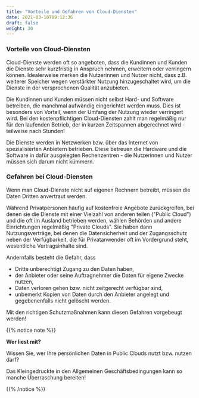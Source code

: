 ```yaml
---
title: "Vorteile und Gefahren von Cloud-Diensten"
date: 2021-03-10T09:12:36
draft: false
weight: 30
---
```

### Vorteile von Cloud-Diensten

Cloud-Dienste werden oft so angeboten, dass die Kundinnen und Kunden die Dienste sehr kurzfristig in Anspruch nehmen, erweitern oder verringern können. Idealerweise merken die Nutzerinnen und Nutzer nicht, dass z.B. weiterer Speicher wegen verstärkter Nutzung hinzugeschaltet wird, um die Dienste in der versprochenen Qualität anzubieten.

Die Kundinnen und Kunden müssen nicht selbst Hard- und Software betreiben, die manchmal aufwändig eingerichtet werden muss. Dies ist besonders von Vorteil, wenn der Umfang der Nutzung wieder verringert wird. Bei den kostenpflichtigen Cloud-Diensten zahlt man regelmäßig nur für den laufenden Betrieb, der in kurzen Zeitspannen abgerechnet wird - teilweise nach Stunden!

Die Dienste werden in Netzwerken bzw. über das Internet von spezialisierten Anbietern betrieben. Diese betreuen die Hardware und die Software in dafür ausgelegten Rechenzentren - die Nutzerinnen und Nutzer müssen sich darum nicht kümmern.

### Gefahren bei Cloud-Diensten

Wenn man Cloud-Dienste nicht auf eigenen Rechnern betreibt, müssen die Daten Dritten anvertraut werden.

Während Privatpersonen häufig auf kostenfreie Angebote zurückgreifen, bei denen sie die Dienste mit einer Vielzahl von anderen teilen ("Public Cloud") und die oft im Ausland betrieben werden, wählen Behörden und andere Einrichtungen regelmäßig "Private Clouds". Sie haben dann Nutzungsverträge, bei denen die Datensicherheit und der Zugangsschutz neben der Verfügbarkeit, die für Privatanwender oft im Vordergrund steht, wesentliche Vertragsinhalte sind.

Andernfalls besteht die Gefahr, dass

- Dritte unberechtigt Zugang zu den Daten haben,
- der Anbieter oder seine Auftragnehmer die Daten für eigene Zwecke nutzen,
- Daten verloren gehen bzw. nicht zeitgerecht verfügbar sind,
- unbemerkt Kopien von Daten durch den Anbieter angelegt und gegebenenfalls nicht gelöscht werden.

Mit den richtigen Schutzmaßnahmen kann diesen Gefahren vorgebeugt werden!

{{% notice note %}}

**Wer liest mit?**

Wissen Sie, wer Ihre persönlichen Daten in Public Clouds nutzt bzw. nutzen darf?

Das Kleingedruckte in den Allgemeinen Geschäftsbedingungen kann so manche Überraschung bereiten!

{{% /notice %}}